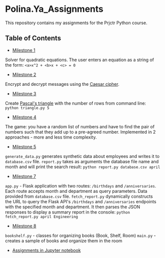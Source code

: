# Polina.Ya_Assignments
This repository contains my assignments for the Prjctr Python course.

## Table of Contents
- [Milestone 1](milestone_1)

Solver for quadratic equations. The user enters an equation as a string of the form: `<a>x^2 + <b>x + <c> = 0`

- [Milestone 2](milestone_2)

Encrypt and decrypt messages using the [Caesar cipher](https://en.wikipedia.org/wiki/Caesar_cipher).

- [Milestone 3](milestone_3)

Create [Pascal's triangle](https://en.wikipedia.org/wiki/Pascal%27s_triangle) with the number of rows from command line: `python triangle.py 5`

- [Milestone 4](milestone_4)

The game: you have a random list of numbers and have to find the pair of numbers such that they add up to a pre-agreed number. Implemented in 2 approaches - more and less time complexity.

- [Milestone 5](milestone_5)

`generate_data.py` generates synthetic data about employees and writes it to `database.csv` file.
`report.py` takes as arguments the database file name and month and will print the search result:
`python report.py database.csv april`

- [Milestone 7](milestone_7)

`app.py` - Flask application with two routes: `/birthdays` and `/anniversaries`. Each route accepts month and department as query parameters. Data provided from `database.csv` file.
`fetch_report.py` dynamically constructs the URL to query the Flask API's `/birthdays` and `/anniversaries` endpoints with the specified month and department. It then parses the JSON responses to display a summary report in the console:
`python fetch_report.py april Engineering`

- [Milestone 8](milestone_8)

`bookshelf.py` - classes for organizing books (Book, Shelf, Room)
`main.py` - creates a sample of books and organize them in the room

- [Assignments in Jupyter notebook]()
